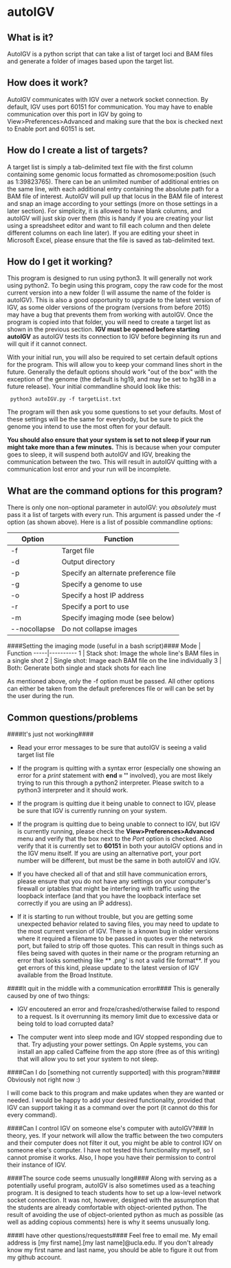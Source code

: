 autoIGV
=======

What is it?
-----------
AutoIGV is a python script that can take a list of target loci and BAM files and generate a folder of images based upon the target list.

How does it work?
-----------------
AutoIGV communicates with IGV over a network socket connection.  By default, IGV uses port 60151 for communication.  You may have to enable communication over this port in IGV by going to View>Preferences>Advanced and making sure that the box is checked next to Enable port and 60151 is set.

How do I create a list of targets?
----------------------------------
A target list is simply a tab-delimited text file with the first column containing some genomic locus formatted as chromosome:position (such as 1:39823765).  There can be an unlimited number of additional entries on the same line, with each additional entry containing the absolute path for a BAM file of interest.  AutoIGV will pull up that locus in the BAM file of interest and snap an image according to your settings (more on those settings in a later section).  For simplicity, it is allowed to have blank columns, and autoIGV will just skip over them (this is handy if you are creating your list using a spreadsheet editor and want to fill each column and then delete different columns on each line later).  If you are editing your sheet in Microsoft Excel, please ensure that the file is saved as tab-delimited text.

How do I get it working?
------------------------
This program is designed to run using python3.  It will generally not work using python2.  To begin using this program, copy the raw code for the most current version into a new folder (I will assume the name of the folder is autoIGV).  This is also a good opportunity to upgrade to the latest version of IGV, as some older versions of the program (versions from before 2015) may have a bug that prevents them from working with autoIGV.  Once the program is copied into that folder, you will need to create a target list as shown in the previous section.  **IGV must be opened before starting autoIGV** as autoIGV tests its connection to IGV before beginning its run and will quit if it cannot connect. 

With your initial run, you will also be required to set certain default options for the program.  This will allow you to keep your command lines short in the future.  Generally the default options should work "out of the box" with the exception of the genome (the default is hg19, and may be set to hg38 in a future release).  Your initial commandline should look like this:

     python3 autoIGV.py -f targetList.txt
 
The program will then ask you some questions to set your defaults.  Most of these settings will be the same for everybody, but be sure to pick the genome you intend to use the most often for your default.

**You should also ensure that your system is set to not sleep if your run might take more than a few minutes.**  This is because when your computer goes to sleep, it will suspend both autoIGV and IGV, breaking the communication between the two.  This will result in autoIGV quitting with a communication lost error and your run will be incomplete.

What are the command options for this program?
----------------------------------------------
There is only one non-optional parameter in autoIGV: you *absolutely* must pass it a list of targets with every run.  This argument is passed under the -f option (as shown above).  Here is a list of possible commandline options:

Option | Function
-------|---------
-f     | Target file
-d     | Output directory
-p     | Specify an alternate preference file
-g     | Specify a genome to use
-o     | Specify a host IP address
-r     | Specify a port to use
-m     | Specify imaging mode (see below)
--nocollapse | Do not collapse images

####Setting the imaging mode (useful in a bash script)####
Mode | Function
-----|----------
1    | Stack shot: Image the whole line's BAM files in a single shot
2    | Single shot: Image each BAM file on the line individually
3    | Both:  Generate both single and stack shots for each line

As mentioned above, only the -f option must be passed.  All other options can either be taken from the default preferences file or will can be set by the user during the run.

Common questions/problems
-------------------------
####It's just not working####
- Read your error messages to be sure that autoIGV is seeing a valid target list file

- If the program is quitting with a syntax error (especially one showing an error for a *print* statement with **end = ''** involved), you are most likely trying to run this through a python2 interpreter.  Please switch to a python3 interpreter and it should work.

- If the program is quitting due it being unable to connect to IGV, please be sure that IGV is currently running on your system.

- If the program is quitting due to being unable to connect to IGV, but IGV is currently running, please check the **View>Preferences>Advanced** menu and verify that the box next to the *Port* option is checked.  Also verify that it is currently set to **60151** in both your autoIGV options and in the IGV menu itself.  If you are using an alternative port, your port number will be different, but must be the same in both autoIGV and IGV.

- If you have checked all of that and still have communication errors, please ensure that you do not have any settings on your computer's firewall or iptables that might be interfering with traffic using the loopback interface (and that you have the loopback interface set correctly if you are using an IP address).

- If it is starting to run without trouble, but you are getting some unexpected behavior related to saving files, you may need to update to the most current version of IGV.  There is a known bug in older versions where it required a filename to be passed in quotes over the network port, but failed to strip off those quotes.  This can result in things such as files being saved with quotes in their name or the program returning an error that looks something like ** .png' is not a valid file format**.  If you get errors of this kind, please update to the latest version of IGV available from the Broad Institute. 

####It quit in the middle with a communication error####
This is generally caused by one of two things:
- IGV encoutered an error and froze/crashed/otherwise failed to respond to a request.  Is it overrunning its memory limit due to excessive data or being told to load corrupted data?

- The computer went into sleep mode and IGV stopped responding due to that.  Try adjusting your power settings.  On Apple systems, you can install an app called Caffeine from the app store (free as of this writing) that will allow you to set your system to not sleep.

####Can I do [something not currently supported] with this program?####
Obviously not right now :)

I will come back to this program and make updates when they are wanted or needed.  I would be happy to add your desired functionality, provided that IGV can support taking it as a command over the port (it cannot do this for every command).

####Can I control IGV on someone else's computer with autoIGV?###
In theory, yes.  If your network will allow the traffic between the two computers and their computer does not filter it out, you might be able to control IGV on someone else's computer.  I have not tested this functionality myself, so I cannot promise it works.  Also, I hope you have their permission to control their instance of IGV.

####The source code seems unusually long####
Along with serving as a potentially useful program, autoIGV is also sometimes used as a teaching program.  It is designed to teach students how to set up a low-level network socket connection.  It was not, however, designed with the assumption that the students are already comfortable with object-oriented python.  The result of avoiding the use of object-oriented python as much as possible (as well as adding copious comments) here is why it seems unusually long.

####I have other questions/requests####
Feel free to email me.  My email address is [my first name].[my last name]@ucla.edu.  If you don't already know my first name and last name, you should be able to figure it out from my github account.
